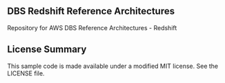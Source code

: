 ## DBS Redshift Reference Architectures

Repository for AWS DBS Reference Architectures - Redshift

## License Summary

This sample code is made available under a modified MIT license. See the LICENSE file.
